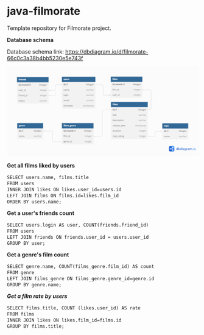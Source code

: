 # java-filmorate
Template repository for Filmorate project.

**Database schema**

Database schema link: https://dbdiagram.io/d/filmorate-66c0c3a38b4bb5230e5e743f

![](https://github.com/adrzdv/java-filmorate/blob/main/filmorate.png)

**Get all films liked by users**
```
SELECT users.name, films.title
FROM users
INNER JOIN likes ON likes.user_id=users.id
LEFT JOIN films ON films.id=likes.film_id
ORDER BY users.name;
```

**Get a user's friends count**
```
SELECT users.login AS user, COUNT(friends.friend_id)
FROM users
LEFT JOIN friends ON friends.user_id = users.user_id
GROUP BY user;
```

**Get a genre's film count**
```
SELECT genre.name, COUNT(films_genre.film_id) AS count
FROM genre
LEFT JOIN films_genre ON films_genre.genre_id=genre.id
GROUP BY genre.name;
```

***Get a film rate by users***
```
SELECT films.title, COUNT (likes.user_id) AS rate
FROM films
INNER JOIN likes ON likes.film_id=films.id
GROUP BY films.title;
```


